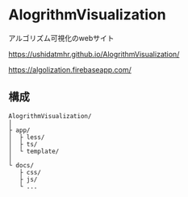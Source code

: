 # AlogrithmVisualization
アルゴリズム可視化のwebサイト

https://ushidatmhr.github.io/AlogrithmVisualization/

https://algolization.firebaseapp.com/

## 構成
```
AlogrithmVisualization/
│
├ app/
│  ├ less/
│  ├ ts/
│  └ template/
│
└ docs/
   ├ css/
   ├ js/
   └ ...
